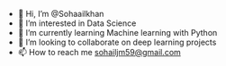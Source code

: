 - 👋 Hi, I’m @Sohaailkhan
- 👀 I’m interested in Data Science 
- 🌱 I’m currently learning Machine learning with Python
- 💞️ I’m looking to collaborate on deep learning projects 
- 📫 How to reach me sohailjm59@gmail.com

<!---
Sohaailkhan/Sohaailkhan is a ✨ special ✨ repository because its `README.md` (this file) appears on your GitHub profile.
You can click the Preview link to take a look at your changes.
--->
